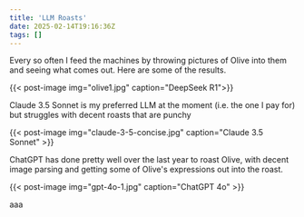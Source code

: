 ```yaml
---
title: 'LLM Roasts'
date: 2025-02-14T19:16:36Z
tags: []
---
```


Every so often I feed the machines by throwing pictures of Olive into them and seeing what comes out. Here are some of the results.

{{< post-image img="olive1.jpg" caption="DeepSeek R1">}}

Claude 3.5 Sonnet is my preferred LLM at the moment (i.e. the one I pay for) but struggles with decent roasts that are punchy

{{< post-image img="claude-3-5-concise.jpg" caption="Claude 3.5 Sonnet" >}}

ChatGPT has done pretty well over the last year to roast Olive, with decent image parsing and getting some of Olive's expressions out into the roast.

{{< post-image img="gpt-4o-1.jpg" caption="ChatGPT 4o" >}}

aaa
